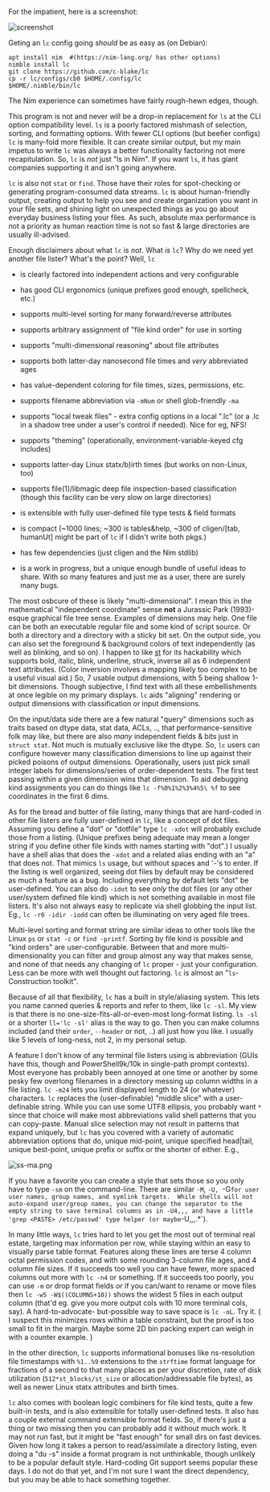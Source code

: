For the impatient, here is a screenshot:

![screenshot](https://raw.githubusercontent.com/c-blake/lc/master/ss.png)

Geting an `lc` config going *should* be as easy as (on Debian):
```
apt install nim  #(https://nim-lang.org/ has other options)
nimble install lc
git clone https://github.com/c-blake/lc
cp -r lc/configs/cb0 $HOME/.config/lc
$HOME/.nimble/bin/lc
```
The Nim experience can sometimes have fairly rough-hewn edges, though.

This program is not and never will be a drop-in replacement for `ls` at the CLI
option compatibility level.  `ls` is a poorly factored mishmash of selection,
sorting, and formatting options.  With fewer CLI options (but beefier configs)
`lc` is many-fold more flexible.  It can create similar output, but my main
impetus to write `lc` was always a better functionality factoring not mere
recapitulation.  So, `lc` is *not* just "ls in Nim".  If you want `ls`, it has
giant companies supporting it and isn't going anywhere.

`lc` is also not `stat` or `find`.  Those have their roles for spot-checking or
generating program-consumed data streams.  `lc` is about human-friendly output,
creating output to help you see and create organization you want in your file
sets, and shining light on unexpected things as you go about everyday business
listing your files.  As such, absolute max performance is not a priority as
human reaction time is not so fast & large directories are usually ill-advised.

Enough disclaimers about what `lc` is *not*.  What *is* `lc`?  Why do we need
yet another file lister?  What's the point?  Well, `lc`

 - is clearly factored into independent actions and very configurable

 - has good CLI ergonomics (unique prefixes good enough, spellcheck, etc.)

 - supports multi-level sorting for many forward/reverse attributes

 - supports arbitrary assignment of "file kind order" for use in sorting

 - supports "multi-dimensional reasoning" about file attributes

 - supports both latter-day nanosecond file times and *very* abbreviated ages

 - has value-dependent coloring for file times, sizes, permissions, etc.

 - supports filename abbreviation via `-mNum` or shell glob-friendly `-ma`

 - supports "local tweak files" - extra config options in a local ".lc" (or a
   .lc in a shadow tree under a user's control if needed).  Nice for eg, NFS!

 - supports "theming" (operationally, environment-variable-keyed cfg includes)

 - supports latter-day Linux statx/b)irth times (but works on non-Linux, too)

 - supports file(1)/libmagic deep file inspection-based classification (though
   this facility can be very slow on large directories)

 - is extensible with fully user-defined file type tests & field formats

 - is compact (~1000 lines; ~300 is tables&help, ~300 of cligen/[tab, humanUt]
               might be part of `lc` if I didn't write both pkgs.)

 - has few dependencies (just cligen and the Nim stdlib)

 - is a work in progress, but a unique enough bundle of useful ideas to share.
   With so many features and just me as a user, there are surely many bugs.

The most osbcure of these is likely "multi-dimensional".  I mean this in the
mathematical "independent coordinate" sense **not** a Jurassic Park (1993)-esque
graphical file tree sense.  Examples of dimensions may help.  One file can be
both an executable regular file and some kind of script source.  Or both a
directory and a directory with a sticky bit set.  On the output side, you can
also set the foreground & background colors of text independently (as well as
blinking, and so on).  I happen to like [st](https://git.suckless.org/st/) for
its hackability which supports bold, italic, blink, underline, struck, inverse
all as 6 independent text attributes. (Color inversion involves a mapping likely
too complex to be a useful visual aid.)  So, 7 usable output dimensions, with 5
being shallow 1-bit dimensions.  Though subjective, I find text with all these
embellishments at once legible on my primary displays.  `lc` aids "aligning"
rendering or output dimensions with classification or input dimensions.

On the input/data side there are a few natural "query" dimensions such as traits
based on dtype data, stat data, ACLs, .., that performance-sensitive folk may
like, but there are also *many* independent fields & bits just in `struct stat`.
Not much is mutually exclusive like the dtype.  So, `lc` users can configure
however many classification dimensions to line up against their picked poisons
of output dimensions.  Operationally, users just pick small integer labels for
dimensions/series of order-dependent tests.  The first test passing within a
given dimension wins that dimension.  To aid debugging kind assignments you can
do things like `lc -f%0%1%2%3%4%5\ %f` to see coordinates in the first 6 dims.

As for the bread and butter of file listing, many things that are hard-coded in
other file listers are fully user-defined in `lc`, like a concept of dot files.
Assuming you define a "dot" or "dotfile" type `lc -xdot` will probably exclude
those from a listing.  (Unique prefixes being adequate may mean a longer string
if you define other file kinds with names starting with "dot".)  I usually have
a shell alias that does the `-xdot` and a related alias ending with an "a" that
does not.  That mimics `ls` usage, but without spaces and '-'s to enter.  If the
listing is well organized, seeing dot files by default may be considered as much
a feature as a bug.  Including everything by default lets "dot" be user-defined.
You can also do `-idot` to see *only* the dot files (or any other user/system
defined file kind) which is not something available in most file listers.  It's
also not always easy to replicate via shell globbing the input list.  Eg., `lc
-r0 -idir -iodd` can often be illuminating on very aged file trees.

Multi-level sorting and format string are similar ideas to other tools like the
Linux `ps` or `stat -c` or `find -printf`.  Sorting by file kind is possible and
"kind orders" are user-configurable.  Between that and more multi-dimensionality
you can filter and group almost any way that makes sense, and none of that needs
any changing of `lc` proper - just your configuration.  Less can be more with
well thought out factoring.  `lc` is almost an "`ls`-Construction toolkit".

Because of all that flexibility, `lc` has a built in style/aliasing system.
This lets you name canned queries & reports and refer to them, like `lc -sl`.
My view is that there is no one-size-fits-all-or-even-most long-format listing.
`ls -sl` or a shorter `ll='lc -sl'` alias is the way to go.  Then you can make
columns included (and their `order`, `--header` or not, ..) all just how you
like.  I usually like 5 levels of long-ness, not 2, in my personal setup.

A feature I don't know of any terminal file listers using is abbreviation (GUIs
have this, though and PowerShell9k/10k in single-path prompt contexts).  Most
everyone has probably been annoyed at one time or another by some pesky few
overlong filenames in a directory messing up column widths in a file listing.
`lc -m24` lets you limit displayed length to 24 (or whatever) characters.  `lc`
replaces the (user-definable) "middle slice" with a user-definable string.
While you can use some UTF8 ellipsis, you probably want `*` since that choice
will make most abbreviations valid shell patterns that you can copy-paste.
Manual slice selection may not result in patterns that expand uniquely, but
`lc` has you covered with a variety of automatic abbreviation options that do,
unique mid-point, unique specified head|tail, unique best-point, unique prefix
or suffix or the shorter of either.  E.g.,

  ![ss-ma.png](https://raw.githubusercontent.com/c-blake/lc/master/ss-ma.png)

If you have a favorite you can create a style that sets those so you only have
to type `-sm` on the command-line.  There are similar `-M`, `-U, `-G` for user
user names, group names, and symlink targets.  While shells will not auto-expand
user/group names, you can change the separator to the empty string to save
terminal columns as in -U4,,, and have a little 'grep <PASTE> /etc/passwd' type
helper (or maybe `-U,,,.*`).

In many little ways, `lc` tries hard to let you get the most out of terminal
real estate, targeting max information per row, while staying within an easy
to visually parse table format.  Features along these lines are terse 4 column
octal permission codes, and with some rounding 3-column file ages, and 4 column
file sizes.  If it succeeds too well you can have fewer, more spaced columns out
more with `lc -n4` or something.  If it succeeds too poorly, you can use `-m`
or drop format fields *or* if you can/want to rename or move files then `lc -w5
-W$((COLUMNS+10))` shows the widest 5 files in each output column (that'd eg.
give you more output cols with 10 more terminal cols, say).  A hard-to-advocate-
but-possible way to save space is `lc -oL`.  Try it.  { I suspect this minimizes
rows within a table constraint, but the proof is too small to fit in the margin.
Maybe some 2D bin packing expert can weigh in with a counter example. }

In the other direction, `lc` supports informational bonuses like ns-resolution
file timestamps with `%1..%9` extensions to the `strftime` format language for
fractions of a second to that many places as per your discretion, rate of disk
utilization (`512*st_blocks/st_size` or allocation/addressable file bytes),
as well as newer Linux statx attributes and birth times.

`lc` also comes with boolean logic combiners for file kind tests, quite a few
built-in tests, and is also extensible for totally user-defined tests.  It also
has a couple external command extensible format fields.  So, if there's just a
thing or two missing then you can probably add it without much work.  It may
not run fast, but it might be "fast enough" for small dirs on fast devices.
Given how long it takes a person to read/assimilate a directory listing, even
doing a "du -s" inside a format program is not unthinkable, though unlikely to
be a popular default style.  Hard-coding Git support seems popular these days.
I do not do that yet, and I'm not sure I want the direct dependency, but you may
be able to hack something together.
